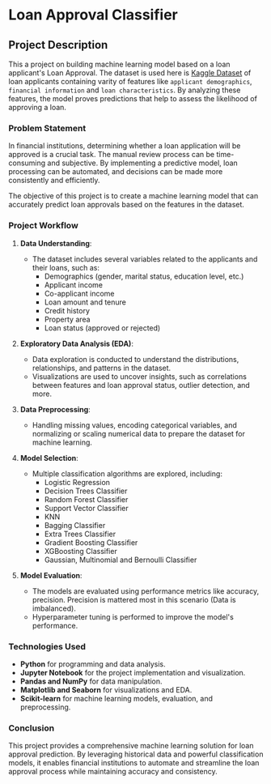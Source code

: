 # Loan Approval Classifier

## Project Description

This a project on building machine learning model based on a loan applicant's Loan Approval. The dataset is used here is [Kaggle Dataset](https://www.kaggle.com/datasets/burak3ergun/loan-data-set) of loan applicants containing varity of features like `applicant demographics`, `financial information` and `loan characteristics`. By analyzing these features, the model proves predictions that help to assess the likelihood of approving a loan.


### Problem Statement

In financial institutions, determining whether a loan application will be approved is a crucial task. The manual review process can be time-consuming and subjective. By implementing a predictive model, loan processing can be automated, and decisions can be made more consistently and efficiently.

The objective of this project is to create a machine learning model that can accurately predict loan approvals based on the features in the dataset.

### Project Workflow

1. **Data Understanding**:
   - The dataset includes several variables related to the applicants and their loans, such as:
     - Demographics (gender, marital status, education level, etc.)
     - Applicant income
     - Co-applicant income
     - Loan amount and tenure
     - Credit history
     - Property area
     - Loan status (approved or rejected)
   
2. **Exploratory Data Analysis (EDA)**:
   - Data exploration is conducted to understand the distributions, relationships, and patterns in the dataset.
   - Visualizations are used to uncover insights, such as correlations between features and loan approval status, outlier detection, and more.

3. **Data Preprocessing**:
   - Handling missing values, encoding categorical variables, and normalizing or scaling numerical data to prepare the dataset for machine learning.

4. **Model Selection**:
   - Multiple classification algorithms are explored, including:
     - Logistic Regression
     - Decision Trees Classifier
     - Random Forest Classifier
     - Support Vector Classifier
     - KNN
     - Bagging Classifier
     - Extra Trees Classifier
     - Gradient Boosting Classifier
     - XGBoosting Classifier
     - Gaussian, Multinomial and Bernoulli Classifier



5. **Model Evaluation**:
   - The models are evaluated using performance metrics like accuracy, precision. Precision is mattered most in this scenario (Data is imbalanced).
   - Hyperparameter tuning is performed to improve the model's performance.


### Technologies Used

- **Python** for programming and data analysis.
- **Jupyter Notebook** for the project implementation and visualization.
- **Pandas and NumPy** for data manipulation.
- **Matplotlib and Seaborn** for visualizations and EDA.
- **Scikit-learn** for machine learning models, evaluation, and preprocessing.

### Conclusion

This project provides a comprehensive machine learning solution for loan approval prediction. By leveraging historical data and powerful classification models, it enables financial institutions to automate and streamline the loan approval process while maintaining accuracy and consistency.